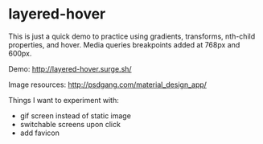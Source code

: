# layered-hover

This is just a quick demo to practice using gradients, transforms, nth-child properties, and hover. Media queries breakpoints added at 768px and 600px. 

Demo: http://layered-hover.surge.sh/

Image resources: http://psdgang.com/material_design_app/

Things I want to experiment with:
- gif screen instead of static image
- switchable screens upon click
- add favicon


